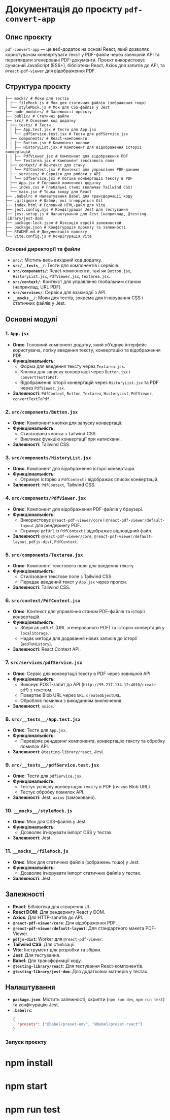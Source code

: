 # Документація до проєкту `pdf-convert-app`

## Опис проєкту

`pdf-convert-app` — це веб-додаток на основі React, який дозволяє користувачам конвертувати текст у PDF-файли через зовнішній API та переглядати згенеровані PDF-документи. Проєкт використовує сучасний JavaScript (ES6+), бібліотеки React, Axios для запитів до API, та `@react-pdf-viewer` для відображення PDF.

## Структура проєкту
```
├── mocks/ # Моки для тестів
│ ├── fileMock.js # Мок для статичних файлів (зображення тощо)
│ └── styleMock.js # Мок для CSS-файлів у Jest
├── node_modules/ # Залежності проєкту
├── public/ # Статичні файли
├── src/ # Основний код додатку
│ ├── tests/ # Тести
│ │ ├── App.test.jsx # Тести для App.jsx
│ │ └── pdfService.test.jsx # Тести для pdfService.jsx
│ ├── components/ # React-компоненти
│ │ ├── Button.jsx # Компонент кнопки
│ │ ├── HistoryList.jsx # Компонент для відображення історії конвертацій
│ │ ├── PdfViewer.jsx # Компонент для відображення PDF
│ │ └── Textarea.jsx # Компонент текстового поля
│ ├── context/ # Контекст для стану
│ │ └── PdfContext.jsx # Контекст для управління PDF-даними
│ ├── services/ # Сервіси для роботи з API
│ │ └── pdfService.jsx # Логіка конвертації тексту в PDF
│ ├── App.jsx # Головний компонент додатку
│ ├── index.css # Глобальні стилі (включає Tailwind CSS)
│ └── main.jsx # Точка входу для React
├── .babelrc # Налаштування Babel для трансформації коду
├── .gitignore # Файли, які ігноруються Git
├── index.html # Головний HTML-файл для Vite
├── jest.config.mjs # Конфігурація Jest для тестування
├── jest.setup.js # Налаштування для Jest (наприклад, @testing-library/jest-dom)
├── package-lock.json # Фіксація версій залежностей
├── package.json # Конфігурація проєкту та залежності
├── README.md # Документація проєкту
└── vite.config.js # Конфігурація Vite
```
### Основні директорії та файли

- **`src/`**: Містить весь вихідний код додатку.
- **`src/__tests__/`**: Тести для компонентів і сервісів.
- **`src/components/`**: React-компоненти, такі як `Button.jsx`, `HistoryList.jsx`, `PdfViewer.jsx`, `Textarea.jsx`.
- **`src/context/`**: Контекст для управління глобальним станом (наприклад, URL PDF).
- **`src/services/`**: Сервіси для взаємодії з API.
- **`__mocks__/`**: Моки для тестів, зокрема для ігнорування CSS і статичних файлів у Jest.

## Основні модулі

### 1. **`App.jsx`**

- **Опис**: Головний компонент додатку, який об’єднує інтерфейс користувача, логіку введення тексту, конвертацію та відображення PDF.
- **Функціональність**:
  - Форма для введення тексту через `Textarea.jsx`.
  - Кнопка для запуску конвертації через `Button.jsx` і `convertTextToPdf`.
  - Відображення історії конвертацій через `HistoryList.jsx` та PDF через `PdfViewer.jsx`.
- **Залежності**: `PdfContext`, `Button`, `Textarea`, `HistoryList`, `PdfViewer`, `convertTextToPdf`.

### 2. **`src/components/Button.jsx`**

- **Опис**: Компонент кнопки для запуску конвертації.
- **Функціональність**:
  - Стилізована кнопка з Tailwind CSS.
  - Викликає функцію конвертації при натисканні.
- **Залежності**: Tailwind CSS.

### 3. **`src/components/HistoryList.jsx`**

- **Опис**: Компонент для відображення історії конвертацій.
- **Функціональність**:
  - Отримує історію з `PdfContext` і відображає список конвертацій.
- **Залежності**: `PdfContext`, Tailwind CSS.

### 4. **`src/components/PdfViewer.jsx`**

- **Опис**: Компонент для відображення PDF-файлів у браузері.
- **Функціональність**:
  - Використовує `@react-pdf-viewer/core` і `@react-pdf-viewer/default-layout` для рендерингу PDF.
  - Отримує `pdfUrl` із `PdfContext` і відображає відповідний файл.
- **Залежності**: `@react-pdf-viewer/core`, `@react-pdf-viewer/default-layout`, `pdfjs-dist`, `PdfContext`.

### 5. **`src/components/Textarea.jsx`**

- **Опис**: Компонент текстового поля для введення тексту.
- **Функціональність**:
  - Стилізоване текстове поле з Tailwind CSS.
  - Передає введений текст у `App.jsx` через пропси.
- **Залежності**: Tailwind CSS.

### 6. **`src/context/PdfContext.jsx`**

- **Опис**: Контекст для управління станом PDF-файлів та історії конвертацій.
- **Функціональність**:
  - Зберігає `pdfUrl` (URL згенерованого PDF) та історію конвертацій у `localStorage`.
  - Надає методи для додавання нових записів до історії (`addToHistory`).
- **Залежності**: React Context API.

### 7. **`src/services/pdfService.jsx`**

- **Опис**: Сервіс для конвертації тексту в PDF через зовнішній API.
- **Функціональність**:
  - Виконує POST-запит до API (`http://95.217.134.12:4010/create-pdf`) з текстом.
  - Повертає Blob URL через `URL.createObjectURL`.
  - Обробляє помилки з викиданням виключення.
- **Залежності**: `axios`.

### 8. **`src/__tests__/App.test.jsx`**

- **Опис**: Тести для `App.jsx`.
- **Функціональність**:
  - Перевіряє рендеринг компонента, конвертацію тексту та обробку помилок API.
- **Залежності**: `@testing-library/react`, Jest.

### 9. **`src/__tests__/pdfService.test.jsx`**

- **Опис**: Тести для `pdfService.jsx`.
- **Функціональність**:
  - Тестує успішну конвертацію тексту в PDF (очікує Blob URL).
  - Тестує обробку помилок API.
- **Залежності**: Jest, `axios` (замоковано).

### 10. **`__mocks__/styleMock.js`**

- **Опис**: Мок для CSS-файлів у Jest.
- **Функціональність**:
  - Дозволяє ігнорувати імпорт CSS у тестах.
- **Залежності**: Jest.

### 11. **`__mocks__/fileMock.js`**

- **Опис**: Мок для статичних файлів (зображень тощо) у Jest.
- **Функціональність**:
  - Дозволяє ігнорувати імпорт статичних файлів у тестах.
- **Залежності**: Jest.

## Залежності

- **React**: Бібліотека для створення UI.
- **React DOM**: Для рендерингу React у DOM.
- **Axios**: Для HTTP-запитів до API.
- **`@react-pdf-viewer/core`**: Для відображення PDF.
- **`@react-pdf-viewer/default-layout`**: Для стандартного макета PDF-Viewer.
- **`pdfjs-dist`**: Worker для `@react-pdf-viewer`.
- **Tailwind CSS**: Для стилізації.
- **Vite**: Інструмент для розробки та збірки.
- **Jest**: Для тестування.
- **Babel**: Для трансформації коду.
- **`@testing-library/react`**: Для тестування React-компонентів.
- **`@testing-library/jest-dom`**: Для додаткових матчерів у тестах.

## Налаштування

- **`package.json`**: Містить залежності, скрипти (`npm run dev`, `npm run test`) та конфігурацію Jest.
- **`.babelrc`**:
  ```json
  {
    "presets": ["@babel/preset-env", "@babel/preset-react"]
  }
  ```

### Запуск проєкту

# npm install

# npm start

# npm run test
